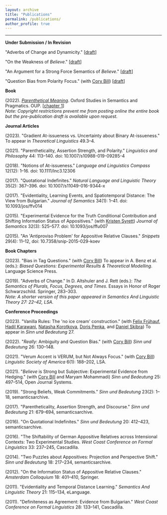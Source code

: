 ```yaml
---
layout: archive
title: "Publications"
permalink: /publications/
author_profile: true
---
```

------
**Under Submission / In Revision**

"Adverbs of Change and Dynamicity." [[draft](/files/adverbs_of_change_and_dynamicity.pdf)]

"On the Weakness of *Believe*." [[draft](/files/ontheweaknessofbelieve.pdf)]

"An Argument for a Strong Force Semantics of *Believe*." [[draft](/files/li_squib.pdf)]

"Question Bias from Polarity Focus." (with [Cory Bill](https://www.corybill.com/)) [[draft](/files/question_bias_from_polarity_focus.pdf)]

**Book**

(2022). [*Parenthetical Meaning*](https://global.oup.com/academic/product/parenthetical-meaning-9780198869535?lang=en&cc=sg). Oxford Studies in Semantics and Pragmatics. OUP. [[chapter 1](/files/parenthetical_meaning_-_chapter_1.pdf)]  
*Note: Copyright restrictions prevent me from posting online the entire book but the pre-publication draft is available upon request.*

**Journal Articles**

(2023). "Gradient At-issueness vs. Uncertainty about Binary At-issueness." To appear in *Theoretical Linguistics* 49.3–4.

(2021). "Parentheticality, Assertion Strength, and Polarity." *Linguistics and Philosophy* 44: 113–140. doi: 10.1007/s10988-019-09285-4

(2018). "Notions of At-issueness." *Language and Linguistics Compass* 12(12): 1–16. doi: 10.1111/lnc3.12306

(2017). "Quotational Indefinites." *Natural Language and Linguistic Theory* 35(2): 367–396. doi: 10.1007/s11049-016-9344-x

(2017). "Evidentiality, Learning Events, and Spatiotemporal Distance: The View from Bulgarian." *Journal of Semantics* 34(1): 1–41. doi: 10.1093/jos/ffv014

(2015). "Experimental Evidence for the Truth Conditional Contribution and Shifting Information Status of Appositives." (with [Kristen Syrett](https://sites.rutgers.edu/kristen-syrett/)) *Journal of Semantics* 32(3): 525–577. doi: 10.1093/jos/ffu007

(2015). "An 'Antiproviso Problem' for Appositive Relative Clauses." *Snippets* 29(4): 11–12, doi: 10.7358/snip-2015-029-koev

**Book Chapters**

(2023). "Bias in Tag Questions." (with [Cory Bill](https://www.corybill.com/)) To appear in A. Benz et al. (eds.): *Biased Questions: Experimental Results & Theoretical Modelling*. Language Science Press.

(2019). "Adverbs of Change." In D. Altshuler and J. Rett (eds.): *The Semantics of Plurals, Focus, Degrees, and Times*.
Essays in Honor of Roger Schwarzschild. Springer, 283–303.  
*Note: A shorter version of this paper appeared in Semantics And Linguistic Theory 27: 22–42, LSA.*

**Conference Proceedings**

(2023). "Vanilla Rules: The 'no ice cream' construction." (with [Felix Frühauf](https://www.germanistik.uni-hannover.de/de/seminar/personenverzeichnis/fruehauf#), [Hadil Karawani](https://hadilkarawani.myfreesites.net/), [Natasha Korotkova](https://natasha-korotkova.github.io/), [Doris Penka](https://ling.sprachwiss.uni-konstanz.de/pages/home/penka/), and [Daniel Skibra](http://danielskibra.weebly.com/)) To appear in *Sinn und Bedeutung* 27.

(2022). "*Really*: Ambiguity and Question Bias." (with [Cory Bill](https://www.corybill.com/)) *Sinn und Bedeutung* 26: 130–148.

(2021). "Verum Accent is VERUM, but Not Always Focus." (with [Cory Bill](https://www.corybill.com/)) *Linguistic Society of America* 6(1): 188–202, LSA.

(2021). "*Believe* is Strong but Subjective: Experimental Evidence from Hedging." (with [Cory Bill](https://www.corybill.com/) and Maryam Mohammadi) *Sinn und Bedeutung* 25: 497–514, Open Journal Systems.

(2019). "Strong Beliefs, Weak Commitments." *Sinn und Bedeutung* 23(2): 1–18, semanticsarchive.

(2017). "Parentheticality, Assertion Strength, and Discourse." *Sinn und Bedeutung* 21: 679–694, semanticsarchive.

(2016). "On Quotational Indefinites." *Sinn und Bedeutung* 20: 412–423, semanticsarchive.

(2016). "The Shiftability of German Appositive Relatives across Intensional Contexts: Two Experimental Studies. *West Coast Conference on Formal Linguistics* 33: 237–245, Cascadilla.

(2014). "Two Puzzles about Appositives: Projection and Perspective Shift." *Sinn und Bedeutung* 18: 217–234, semanticsarchive.

(2012). "On the Information Status of Appositive Relative Clauses." *Amsterdam Colloquium* 18: 401–410, Springer.

(2011). "Evidentiality and Temporal Distance Learning." *Semantics And Linguistic Theory* 21: 115–134, eLanguage.

(2011). "Definiteness as Agreement: Evidence from Bulgarian." *West Coast Conference on Formal Linguistics* 28: 133–141, Cascadilla.
